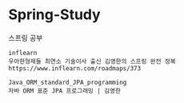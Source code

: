 # Spring-Study
스프링 공부

```
inflearn
우아한형제들 최연소 기술이사 출신 김영한의 스프링 완전 정복
https://www.inflearn.com/roadmaps/373
```

```
Java_ORM_standard_JPA_programming
자바 ORM 표준 JPA 프로그래밍 | 김영한
```

